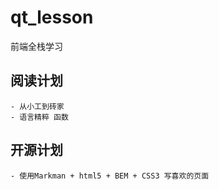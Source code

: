 # qt_lesson
前端全栈学习

## 阅读计划
    - 从小工到砖家
    - 语言精粹 函数

## 开源计划
    - 使用Markman + html5 + BEM + CSS3 写喜欢的页面